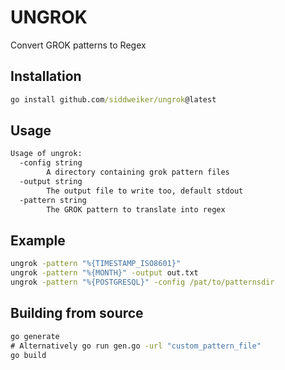 # UNGROK
Convert GROK patterns to Regex

## Installation
```cmd
go install github.com/siddweiker/ungrok@latest
```

## Usage

```cmd
Usage of ungrok:
  -config string
        A directory containing grok pattern files
  -output string
        The output file to write too, default stdout
  -pattern string
        The GROK pattern to translate into regex
```

## Example
```cmd
ungrok -pattern "%{TIMESTAMP_ISO8601}"
ungrok -pattern "%{MONTH}" -output out.txt
ungrok -pattern "%{POSTGRESQL}" -config /pat/to/patternsdir
```

## Building from source
```cmd
go generate
# Alternatively go run gen.go -url "custom_pattern_file"
go build
```
